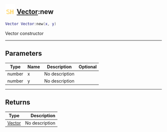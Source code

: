 ## <img src="../../.gitbook/assets/shared.png" width="32" height="32" /> [Vector](../vector/README.md):new

```lua
Vector Vector:new(x, y)
```

Vector constructor<br>

-----------------
## Parameters

| Type   | Name | Description | Optional |
| ------ | ---- | ----------- | -------: |
| number | x | No description |  |
| number | y | No description |  |

-----------------
## Returns

| Type   | Description |
| ------ | ----------: |
| [Vector](../vector/README.md) | No description |
